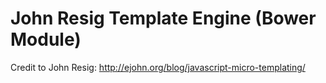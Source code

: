 # John Resig Template Engine (Bower Module)

Credit to John Resig: http://ejohn.org/blog/javascript-micro-templating/

